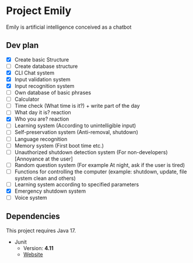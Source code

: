 # Project Emily

Emily is artificial intelligence conceived as a chatbot

## Dev plan
- [X] Create basic Structure
- [ ] Create database structure
- [X] CLI Chat system
- [X] Input validation system
- [X] Input recognition system
- [ ] Own database of basic phrases
- [ ] Calculator
- [ ] Time check (What time is it?) + write part of the day
- [ ] What day it is? reaction
- [X] Who you are? reaction
- [ ] Learning system (According to unintelligible input)
- [ ] Self-preservation system (Anti-removal, shutdown)
- [ ] Language recognition
- [ ] Memory system (First boot time etc.)
- [ ] Unauthorized shutdown detection system (For non-developers) [Annoyance at the user]
- [ ] Random question system (For example At night, ask if the user is tired)
- [ ] Functions for controlling the computer (example: shutdown, update, file system clean and others)
- [ ] Learning system according to specified parameters
- [X] Emergency shutdown system
- [ ] Voice system

## Dependencies
This project requires Java 17.
* Junit
	* Version: **4.11**
	* [Website](https://junit.org/junit5/)
